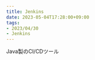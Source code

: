 ```yaml
---
title: Jenkins
date: 2023-05-04T17:28:00+09:00
tags:
- 2023/04/30
- Jenkins
---
```


Java製のCI/CDツール
